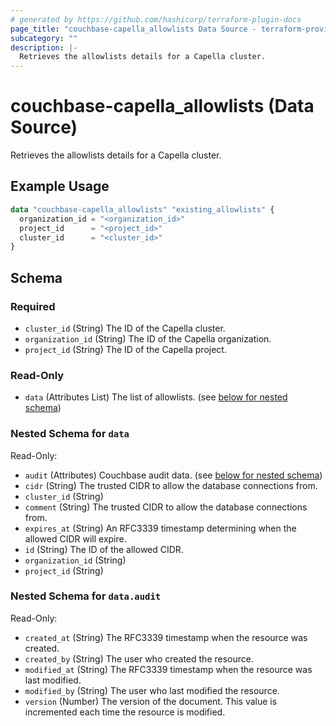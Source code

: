 ```yaml
---
# generated by https://github.com/hashicorp/terraform-plugin-docs
page_title: "couchbase-capella_allowlists Data Source - terraform-provider-couchbase-capella"
subcategory: ""
description: |-
  Retrieves the allowlists details for a Capella cluster.
---
```


# couchbase-capella_allowlists (Data Source)

Retrieves the allowlists details for a Capella cluster.

## Example Usage

```terraform
data "couchbase-capella_allowlists" "existing_allowlists" {
  organization_id = "<organization_id>"
  project_id      = "<project_id>"
  cluster_id      = "<cluster_id>"
}
```

<!-- schema generated by tfplugindocs -->
## Schema

### Required

- `cluster_id` (String) The ID of the Capella cluster.
- `organization_id` (String) The ID of the Capella organization.
- `project_id` (String) The ID of the Capella project.

### Read-Only

- `data` (Attributes List) The list of allowlists. (see [below for nested schema](#nestedatt--data))

<a id="nestedatt--data"></a>
### Nested Schema for `data`

Read-Only:

- `audit` (Attributes) Couchbase audit data. (see [below for nested schema](#nestedatt--data--audit))
- `cidr` (String) The trusted CIDR to allow the database connections from.
- `cluster_id` (String)
- `comment` (String) The trusted CIDR to allow the database connections from.
- `expires_at` (String) An RFC3339 timestamp determining when the allowed CIDR will expire.
- `id` (String) The ID of the allowed CIDR.
- `organization_id` (String)
- `project_id` (String)

<a id="nestedatt--data--audit"></a>
### Nested Schema for `data.audit`

Read-Only:

- `created_at` (String) The RFC3339 timestamp when the resource was created.
- `created_by` (String) The user who created the resource.
- `modified_at` (String) The RFC3339 timestamp when the resource was last modified.
- `modified_by` (String) The user who last modified the resource.
- `version` (Number) The version of the document. This value is incremented each time the resource is modified.
